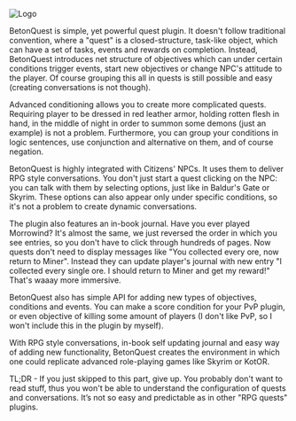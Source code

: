 ![Logo](http://dev.bukkit.org/media/images/78/928/BetonQuestLogo.png)

BetonQuest is simple, yet powerful quest plugin. It doesn't follow traditional convention, where a "quest" is a closed-structure, task-like object, which can have a set of tasks, events and rewards on completion. Instead, BetonQuest introduces net structure of objectives which can under certain conditions trigger events, start new objectives or change NPC's attitude to the player. Of course grouping this all in quests is still possible and easy (creating conversations is not though).

Advanced conditioning allows you to create more complicated quests. Requiring player to be dressed in red leather armor, holding rotten flesh in hand, in the middle of night in order to summon some demons (just an example) is not a problem. Furthermore, you can group your conditions in logic sentences, use conjunction and alternative on them, and of course negation.

BetonQuest is highly integrated with Citizens' NPCs. It uses them to deliver RPG style conversations. You don't just start a quest clicking on the NPC: you can talk with them by selecting options, just like in Baldur's Gate or Skyrim. These options can also appear only under specific conditions, so it's not a problem to create dynamic conversations.

The plugin also features an in-book journal. Have you ever played Morrowind? It's almost the same, we just reversed the order in which you see entries, so you don't have to click through hundreds of pages. Now quests don't need to display messages like "You collected every ore, now return to Miner". Instead they can update player's journal with new entry "I collected every single ore. I should return to Miner and get my reward!" That's waaay more immersive.

BetonQuest also has simple API for adding new types of objectives, conditions and events. You can make a score condition for your PvP plugin, or even objective of killing some amount of players (I don't like PvP, so I won't include this in the plugin by myself).

With RPG style conversations, in-book self updating journal and easy way of adding new functionality, BetonQuest creates the environment in which one could replicate advanced role-playing games like Skyrim or KotOR.

TL;DR - If you just skipped to this part, give up. You probably don't want to read stuff, thus you won't be able to understand the configuration of quests and conversations. It’s not so easy and predictable as in other "RPG quests" plugins.

